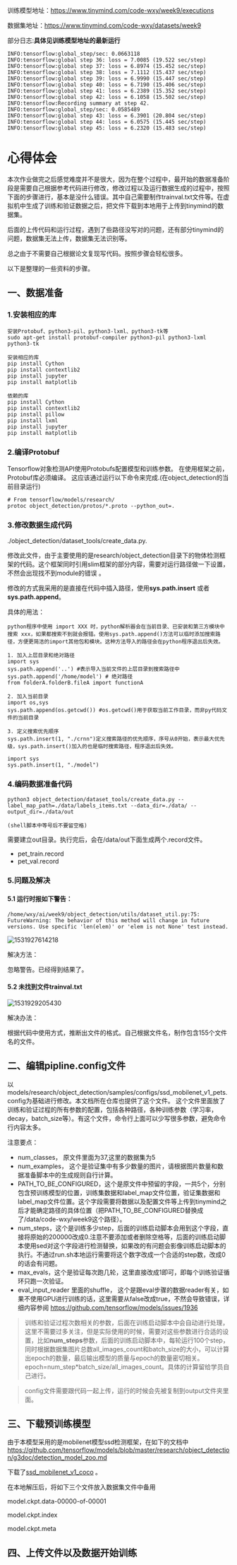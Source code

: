 训练模型地址：https://www.tinymind.com/code-wxy/week9/executions

数据集地址：https://www.tinymind.com/code-wxy/datasets/week9

部分日志:**具体见训练模型地址的最新运行**

```
INFO:tensorflow:global_step/sec: 0.0663118
INFO:tensorflow:global step 36: loss = 7.0085 (19.522 sec/step)
INFO:tensorflow:global step 37: loss = 6.8974 (15.452 sec/step)
INFO:tensorflow:global step 38: loss = 7.1112 (15.437 sec/step)
INFO:tensorflow:global step 39: loss = 6.9990 (15.447 sec/step)
INFO:tensorflow:global step 40: loss = 6.7190 (15.406 sec/step)
INFO:tensorflow:global step 41: loss = 6.2389 (15.352 sec/step)
INFO:tensorflow:global step 42: loss = 6.1058 (15.502 sec/step)
INFO:tensorflow:Recording summary at step 42.
INFO:tensorflow:global_step/sec: 0.0585489
INFO:tensorflow:global step 43: loss = 6.3901 (20.804 sec/step)
INFO:tensorflow:global step 44: loss = 6.0575 (15.445 sec/step)
INFO:tensorflow:global step 45: loss = 6.2320 (15.483 sec/step)
```



# 心得体会

本次作业做完之后感觉难度并不是很大，因为在整个过程中，最开始的数据准备阶段是需要自己根据参考代码进行修改，修改过程以及运行数据生成的过程中，按照下面的步骤进行，基本是没什么错误。其中自己需要制作trainval.txt文件等。在虚拟机中生成了训练和验证数据之后，把文件下载到本地用于上传到tinymind的数据集。

后面的上传代码和运行过程，遇到了些路径没写对的问题，还有部分tinymind的问题，数据集无法上传，数据集无法识别等。

总之由于不需要自己根据论文复现写代码。按照步骤会轻松很多。



以下是整理的一些资料的步骤。

## 一、数据准备

### 1.安装相应的库

```shell
安装Protobuf、python3-pil、python3-lxml、python3-tk等
sudo apt-get install protobuf-compiler python3-pil python3-lxml python3-tk

安装相应的库
pip install Cython
pip install contextlib2
pip install jupyter
pip install matplotlib

依赖的库
pip install Cython
pip install contextlib2
pip install pillow
pip install lxml
pip install jupyter
pip install matplotlib
```

### 2.编译Protobuf

Tensorflow对象检测API使用Protobufs配置模型和训练参数。 在使用框架之前，Protobuf库必须编译。 这应该通过运行以下命令来完成.(在object_detection的当前目录运行)

```shell
# From tensorflow/models/research/
protoc object_detection/protos/*.proto --python_out=.
```

### 3.修改数据生成代码

./object_detection/dataset_tools/create_data.py.

修改此文件，由于主要使用的是research/object_detection目录下的物体检测框架的代码。这个框架同时引用slim框架的部分内容，需要对运行路径做一下设置，不然会出现找不到module的错误 。

修改的方式我采用的是直接在代码中插入路径，使用**sys.path.insert** 或者**sys.path.append**。

具体的用法：

```
python程序中使用 import XXX 时，python解析器会在当前目录、已安装和第三方模块中搜索 xxx，如果都搜索不到就会报错。使用sys.path.append()方法可以临时添加搜索路径，方便更简洁的import其他包和模块。这种方法导入的路径会在python程序退出后失效。

1. 加入上层目录和绝对路径
import sys
sys.path.append('..') #表示导入当前文件的上层目录到搜索路径中
sys.path.append('/home/model') # 绝对路径
from folderA.folderB.fileA import functionA

2. 加入当前目录
import os,sys
sys.path.append(os.getcwd()) #os.getcwd()用于获取当前工作目录，而非py代码文件的当前目录

3. 定义搜索优先顺序
sys.path.insert(1, "./crnn")定义搜索路径的优先顺序，序号从0开始，表示最大优先级，sys.path.insert()加入的也是临时搜索路径，程序退出后失效。

import sys
sys.path.insert(1, "./model")
```

###  4.编码数据准备代码

```
python3 object_detection/dataset_tools/create_data.py --label_map_path=./data/labels_items.txt --data_dir=./data/ --output_dir=./data/out 

(shell脚本中等号后不要留空格)
```

需要建立out目录。执行完后，会在/data/out下面生成两个.record文件。

- pet_train.record
- pet_val.record



### 5.问题及解决

#### 5.1 运行时报如下警告：

```
/home/wxy/ai/week9/object_detection/utils/dataset_util.py:75: FutureWarning: The behavior of this method will change in future versions. Use specific 'len(elem)' or 'elem is not None' test instead.
```

![1531927614218](C:\Users\WXY\AppData\Local\Temp\1531927614218.png)

解决方法：

忽略警告。已经得到结果了。

#### 5.2 未找到文件trainval.txt

![1531929205430](C:\Users\WXY\AppData\Local\Temp\1531929205430.png)

解决办法：

根据代码中使用方式，推断出文件的格式。自己根据文件名，制作包含155个文件名的文件。

## 二、编辑pipline.config文件

以models/research/object_detection/samples/configs/ssd_mobilenet_v1_pets.config为基础进行修改。本文档所在仓库也提供了这个文件。 这个文件里面放了训练和验证过程的所有参数的配置，包括各种路径，各种训练参数（学习率，decay，batch_size等）。有这个文件，命令行上面可以少写很多参数，避免命令行内容太多。

注意要点：

- num_classes， 原文件里面为37,这里的数据集为5
- num_examples， 这个是验证集中有多少数量的图片，请根据图片数量和数据准备脚本中的生成规则自行计算。
- PATH_TO_BE_CONFIGURED，这个是原文件中预留的字段，一共5个，分别包含预训练模型的位置，训练集数据和label_map文件位置，验证集数据和label_map文件位置。这个字段需要将数据以及配置文件等上传到tinymind之后才能确定路径的具体位置（把PATH_TO_BE_CONFIGURED替换成了/data/code-wxy/week9这个路径）。
- num_steps，这个是训练多少step，后面的训练启动脚本会用到这个字段，直接将原始的200000改成0.注意不要添加或者删除空格等，后面的训练启动脚本使用sed对这个字段进行检测替换，如果改的有问题会影像训练启动脚本的执行。不通过run.sh本地运行需要将这个数字改成一个合适的step数，改成0的话会有问题。
- max_evals，这个是验证每次跑几轮，这里直接改成1即可，即每个训练验证循环只跑一次验证。
- eval_input_reader 里面的shuffle， 这个是跟eval步骤的数据reader有关，如果不使用GPU进行训练的话，这里需要从false改成true，不然会导致错误，详细内容参阅 <https://github.com/tensorflow/models/issues/1936>

> 训练和验证过程次数相关的参数，后面在训练启动脚本中会自动进行处理，这里不需要过多关注，但是实际使用的时候，需要对这些参数进行合适的设置，比如**num_steps**参数，后面的训练启动脚本中，每轮运行100个step，同时根据数据集图片总数all_images_count和batch_size的大小，可以计算出epoch的数量，最后输出模型的质量与epoch的数量密切相关。epoch=num_step*batch_size/all_images_count。具体的计算留给学员自己进行。

> config文件需要跟代码一起上传，运行的时候会先被复制到output文件夹里面。

## 三、下载预训练模型

由于本模型采用的是mobilenet模型ssd检测框架，在如下的文档中<https://github.com/tensorflow/models/blob/master/research/object_detection/g3doc/detection_model_zoo.md> 

下载了[ssd_mobilenet_v1_coco](http://download.tensorflow.org/models/object_detection/ssd_mobilenet_v1_coco_2018_01_28.tar.gz) 。

在本地解压后，将如下三个文件放入数据集文件中备用

model.ckpt.data-00000-of-00001

model.ckpt.index

model.ckpt.meta



## 四、上传文件以及数据开始训练

